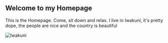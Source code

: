 ## Welcome to my Homepage

This is the Homepage. Come, sit down and relax.
I live in Iwakuni, it's pretty dope, the people are nice and the country is beautiful

![Iwakuni](blah.jpg)
